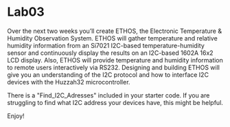 # Lab03 

Over the next two weeks you’ll create ETHOS, the Electronic Temperature & Humidity Observation System. ETHOS will gather temperature and relative humidity information from an Si7021 I2C-based temperature-humidity sensor and continuously display the results on an I2C-based 1602A 16x2 LCD display. Also, ETHOS will provide temperature and humidity information to remote users interactively via RS232. Designing and building ETHOS will give you an understanding of the I2C protocol and how to interface I2C devices with the Huzzah32 microcontroller.

There is a "Find_I2C_Adresses" included in your starter code.  If you are struggling to find what I2C address your devices have, this might be helpful.

Enjoy!